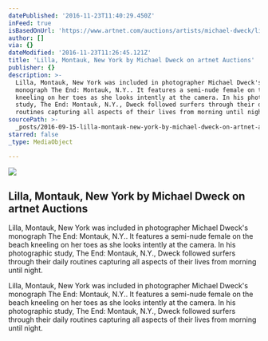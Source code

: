 ```yaml
---
datePublished: '2016-11-23T11:40:29.450Z'
inFeed: true
isBasedOnUrl: 'https://www.artnet.com/auctions/artists/michael-dweck/lilla-montauk-new-york-2'
author: []
via: {}
dateModified: '2016-11-23T11:26:45.121Z'
title: 'Lilla, Montauk, New York by Michael Dweck on artnet Auctions'
publisher: {}
description: >-
  Lilla, Montauk, New York was included in photographer Michael Dweck's
  monograph The End: Montauk, N.Y.. It features a semi-nude female on the beach
  kneeling on her toes as she looks intently at the camera. In his photographic
  study, The End: Montauk, N.Y., Dweck followed surfers through their daily
  routines capturing all aspects of their lives from morning until night.
sourcePath: >-
  _posts/2016-09-15-lilla-montauk-new-york-by-michael-dweck-on-artnet-auctions.md
starred: false
_type: MediaObject

---
```

<article style=""><img src="https://imgflo.herokuapp.com/graph/2b2431f8e7ba7b0/aaae6b1e9d8374213403066daa0c054b/noop.jpg?input=https%3A%2F%2Fimages.artnet.com%2Faoa_lot_images%2F118360%2Fmichael-dweck-lilla-montauk-new-york-photographs-gelatin-silver-print-zoom_550_709.jpg" /><h1>Lilla, Montauk, New York by Michael Dweck on artnet Auctions</h1><p>Lilla, Montauk, New York was included in photographer Michael Dweck's monograph The End: Montauk, N.Y.. It features a semi-nude female on the beach kneeling on her toes as she looks intently at the camera. In his photographic study, The End: Montauk, N.Y., Dweck followed surfers through their daily routines capturing all aspects of their lives from morning until night.</p></article>

Lilla, Montauk, New York was included in photographer Michael Dweck's monograph The End: Montauk, N.Y.. It features a semi-nude female on the beach kneeling on her toes as she looks intently at the camera. In his photographic study, The End: Montauk, N.Y., Dweck followed surfers through their daily routines capturing all aspects of their lives from morning until night.